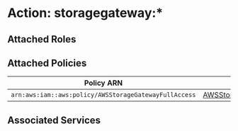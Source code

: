 # Action: storagegateway:*

## Attached Roles

## Attached Policies

| Policy ARN | Policy Name |
|------------|-------------|
| `arn:aws:iam::aws:policy/AWSStorageGatewayFullAccess` | [AWSStorageGatewayFullAccess](../policies.md#awsstoragegatewayfullaccess) |

## Associated Services

